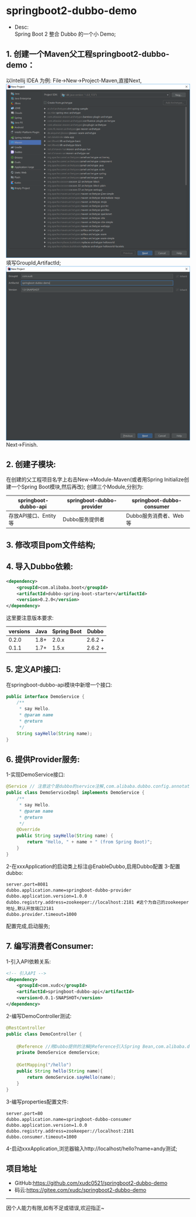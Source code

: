 # springboot2-dubbo-demo
- Desc:<br>
Spring Boot 2 整合 Dubbo 的一个小 Demo;

## 1. 创建一个Maven父工程springboot2-dubbo-demo：
以Intellij IDEA 为例:
File->New->Project-Maven,直接Next,
![创建Maven](/images/1.png)
填写GroupId,ArtifactId;
![组织信息](/images/2.png)
Next->Finish.
## 2. 创建子模块:
在创建的父工程项目名字上右击New->Module-Maven(或者用Spring Initialize创建一个Spring Boot模块,然后再改);
创建三个Module,分别为:

springboot-dubbo-api|springboot-dubbo-provider|springboot-dubbo-consumer
---|---|---
存放API接口、Entity等|Dubbo服务提供者|Dubbo服务消费者、Web等|

## 3. 修改项目pom文件结构;

## 4. 导入Dubbo依赖:
```xml
<dependency>
    <groupId>com.alibaba.boot</groupId>
    <artifactId>dubbo-spring-boot-starter</artifactId>
    <version>0.2.0</version>
</dependency>
```
这里要注意版本要求:

versions|	Java|	Spring Boot|	Dubbo
---|---|---|---
0.2.0|	1.8+|	2.0.x|	2.6.2 +
0.1.1|	1.7+|	1.5.x|	2.6.2 +

## 5. 定义API接口:
在springboot-dubbo-api模块中新增一个接口:
```java
public interface DemoService {
    /**
     * say Hello.
     * @param name
     * @return
     */
    String sayHello(String name);
}
```
## 6. 提供Provider服务:
1-实现DemoService接口:
```java
@Service // 注意这个是dubbo的service注解,com.alibaba.dubbo.config.annotation.Service
public class DemoServiceImpl implements DemoService {
    /**
     * say Hello.
     * @param name
     * @return
     */
    @Override
    public String sayHello(String name) {
        return "Hello, " + name + " (from Spring Boot)";
    }
}
```
2-在xxxApplication的启动类上标注@EnableDubbo,启用Dubbo配置
3-配置dubbo:
```properties
server.port=8081
dubbo.application.name=springboot-dubbo-provider
dubbo.application.version=1.0.0
dubbo.registry.address=zookeeper://localhost:2181 #这个为自己的zookeeper地址,默认开放端口2181
dubbo.provider.timeout=1000
```
配置完成,启动服务;
## 7. 编写消费者Consumer:
1-引入API依赖关系:
```xml
<!-- 引入API -->
<dependency>
    <groupId>com.xudc</groupId>
    <artifactId>springboot-dubbo-api</artifactId>
    <version>0.0.1-SNAPSHOT</version>
</dependency>
```
2-编写DemoController测试:
```java
@RestController
public class DemoController {

    @Reference //用Dubbo提供的注解@Reference引入Spring Bean,com.alibaba.dubbo.config.annotation.Reference
    private DemoService demoService;

    @GetMapping("/hello")
    public String hello(String name){
        return demoService.sayHello(name);
    }
}
```
3-编写properties配置文件:
```properties
server.port=80
dubbo.application.name=springboot-dubbo-consumer
dubbo.application.version=1.0.0
dubbo.registry.address=zookeeper://localhost:2181
dubbo.consumer.timeout=1000
```
4-启动xxxApplication,浏览器输入http://localhost/hello?name=andy测试;

## 项目地址
- GitHub:https://github.com/xudc0521/springboot2-dubbo-demo
- 码云:https://gitee.com/xudc/springboot2-dubbo-demo
---
因个人能力有限,如有不足或错误,欢迎指正~